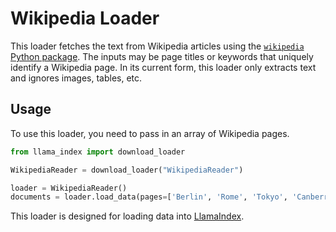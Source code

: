 # Wikipedia Loader

This loader fetches the text from Wikipedia articles using the [`wikipedia` Python package][1].
The inputs may be page titles or keywords that uniquely identify a Wikipedia page.
In its current form, this loader only extracts text and ignores images, tables, etc.

## Usage

To use this loader, you need to pass in an array of Wikipedia pages.

```python
from llama_index import download_loader

WikipediaReader = download_loader("WikipediaReader")

loader = WikipediaReader()
documents = loader.load_data(pages=['Berlin', 'Rome', 'Tokyo', 'Canberra', 'Santiago'])
```

This loader is designed for loading data into [LlamaIndex](https://github.com/run-llama/llama_index/tree/main/llama_index).

[1]: https://pypi.org/project/wikipedia/
